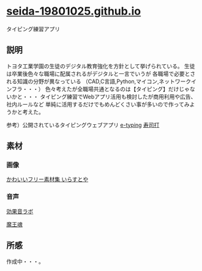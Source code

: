 # [seida-19801025.github.io](https://seida-19801025.github.io/)
タイピング練習アプリ

## 説明
  トヨタ工業学園の生徒のデジタル教育強化を方針として挙げられている。
  生徒は卒業後色々な職場に配属されるがデジタルと一言でいうが
  各職場で必要とされる知識の分野が異なっている
  （CAD,C言語,Python,マイコン,ネットワークインフラ・・・）
  色々考えたが全職場共通となるのは【タイピング】だけじゃないかと・・・
  タイピング練習でWebアプリ活用も検討したが商用利用や広告、社内ルールなど
  単純に活用するだけでもめんどくさい事が多いので作ってみようかと考えた。
  
  参考）公開されているタイピングウェブアプリ
  [e-typing](https://www.e-typing.ne.jp/)
  [寿司打](http://typingx0.net/sushida/)

## 素材
  ### 画像
  [かわいいフリー素材集 いらすとや](https://www.irasutoya.com/)
  
  ### 音声
  [効果音ラボ](https://soundeffect-lab.info/)

  [魔王魂](https://maou.audio/category/se/se-inst/)

## 所感
  作成中・・・。
